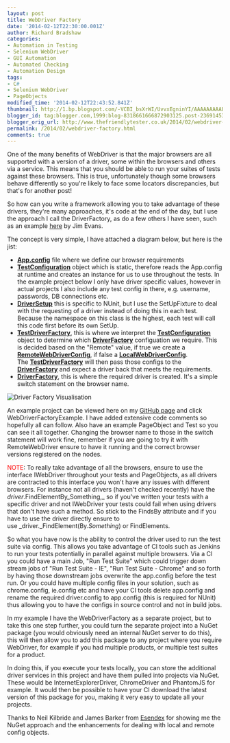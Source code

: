 ```yaml
---
layout: post
title: WebDriver Factory
date: '2014-02-12T22:30:00.001Z'
author: Richard Bradshaw
categories:
- Automation in Testing
- Selenium WebDriver
- GUI Automation
- Automated Checking
- Automation Design
tags:
- C#
- Selenium WebDriver
- PageObjects
modified_time: '2014-02-12T22:43:52.841Z'
thumbnail: http://1.bp.blogspot.com/-VCBI_bsXrWI/UvvxEgninYI/AAAAAAAAALg/x2tUASczHYQ/s72-c/DriverFactory+(1).jpg
blogger_id: tag:blogger.com,1999:blog-8318661666872903125.post-2369145353709387546
blogger_orig_url: http://www.thefriendlytester.co.uk/2014/02/webdriver-factory.html
permalink: /2014/02/webdriver-factory.html
comments: true
---
```


One of the many benefits of WebDriver is that the major browsers are all supported with a version of a driver, some within the browsers and others via a service. This means that you should be able to run your suites of tests against these browsers. This is true, unfortunately though some browsers behave differently so you're likely to face some locators discrepancies, but that's for another post!  

So how can you write a framework allowing you to take advantage of these drivers, they're many approaches, it's code at the end of the day, but I use the approach I call the DriverFactory, as do a few others I have seen, such as an example [here](https://github.com/jimevans/WebDriverProxyExamples/blob/master/WebDriverProxyUtilities/WebDriverFactory.cs) by Jim Evans.  

The concept is very simple, I have attached a diagram below, but here is the jist:  

* **[App.config](https://github.com/FriendlyTester/WebDriverFactoryExample/blob/master/WebDriverDriverFactory/RichardsTestSuite/App.config)** file where we define our browser requirements
*   **[TestConfiguration](https://github.com/FriendlyTester/WebDriverFactoryExample/blob/master/WebDriverDriverFactory/RichardsTestSuite/SetUp/TestConfiguration.cs)** object which is static, therefore reads the App.config at runtime and creates an instance for us to use throughout the tests. In the example project below I only have driver specific values, however in actual projects I also include any test config in there, e.g. username, passwords, DB connections etc.
*   **[DriverSetup](https://github.com/FriendlyTester/WebDriverFactoryExample/blob/master/WebDriverDriverFactory/RichardsTestSuite/SetUp/DriverSetup.cs)** this is specific to NUnit, but I use the SetUpFixture to deal with the requesting of a driver instead of doing this in each test. Because the namespace on this class is the highest, each test will call this code first before its own SetUp.
*   **[TestDriverFactory](https://github.com/FriendlyTester/WebDriverFactoryExample/blob/master/WebDriverDriverFactory/RichardsTestSuite/SetUp/TestDriverFactory.cs)**, this is where we interpret the **[TestConfiguration](https://github.com/FriendlyTester/WebDriverFactoryExample/blob/master/WebDriverDriverFactory/RichardsTestSuite/SetUp/TestConfiguration.cs)** object to determine which **[DriverFactory](https://github.com/FriendlyTester/WebDriverFactoryExample/blob/master/WebDriverDriverFactory/WebDriverDriverFactory/WebDriverFactory.cs)** configuation we require. This is decided based on the "Remote" value, if true we create a **[RemoteWebDriverConfig](https://github.com/FriendlyTester/WebDriverFactoryExample/blob/master/WebDriverDriverFactory/WebDriverDriverFactory/Configurations/RemoteDriverConfiguration.cs)**, if false a **[LocalWebDriverConfig](https://github.com/FriendlyTester/WebDriverFactoryExample/blob/master/WebDriverDriverFactory/WebDriverDriverFactory/Configurations/LocalDriverConfiguration.cs)**.  
The **[TestDriverFactory](https://github.com/FriendlyTester/WebDriverFactoryExample/blob/master/WebDriverDriverFactory/RichardsTestSuite/SetUp/TestDriverFactory.cs)** will then pass those configs to the **[DriverFactory](https://github.com/FriendlyTester/WebDriverFactoryExample/blob/master/WebDriverDriverFactory/WebDriverDriverFactory/WebDriverFactory.cs)** and expect a driver back that meets the requirements.
* **[DriverFactory](https://github.com/FriendlyTester/WebDriverFactoryExample/blob/master/WebDriverDriverFactory/WebDriverDriverFactory/WebDriverFactory.cs)**, this is where the required driver is created. It's a simple switch statement on the browser name.

![Driver Factory Visualisation]({{site.url}}/images/blogpostimages/webdriverfactory.jpg)

An example project can be viewed here on my [GitHub page](https://github.com/FriendlyTester/) and click WebDriverFactoryExample. I have added extensive code comments so hopefully all can follow. Also have an example PageObject and Test so you can see it all together. Changing the browser name to those in the switch statement will work fine, remember if you are going to try it with RemoteWebDriver ensure to have it running and the correct browser versions registered on the nodes.

<span style="color: red;">NOTE</span>: To really take advantage of all the browsers, ensure to use the interface IWebDriver throughout your tests and PageObjects, as all drivers are contracted to this interface you won't have any issues with different browsers. For instance not all drivers (haven't checked recently) have the _driver_.FindElementBy_Something,_ so if you've written your tests with a specific driver and not IWebDriver your tests could fail when using drivers that don't have such a method. So stick to the FindsBy attribute and if you have to use the driver directly ensure to use _driver._FindElement(By._Something_) or FindElements.

So what you have now is the ability to control the driver used to run the test suite via config. This allows you take advantage of CI tools such as Jenkins to run your tests potentially in parallel against multiple browsers. Via a CI you could have a main Job, "Run Test Suite" which could trigger down stream jobs of "Run Test Suite - IE", "Run Test Suite - Chrome" and so forth by having those downstream jobs overwrite the app.config before the test run. Or you could have multiple config files in your solution, such as chrome.config, ie.config etc and have your CI tools delete app.config and rename the required driver.config to app.config (this is required for NUnit) thus allowing you to have the configs in source control and not in build jobs.  

In my example I have the WebDriverFactory as a separate project, but to take this one step further, you could turn the separate project into a NuGet package (you would obviously need an internal NuGet server to do this), this will then allow you to add this package to any project where you require WebDriver, for example if you had multiple products, or multiple test suites for a product.  

In doing this, if you execute your tests locally, you can store the additional driver services in this project and have them pulled into projects via NuGet. These would be InternetExplorerDriver, ChromeDriver and PhantomJS for example. It would then be possible to have your CI download the latest version of this package for you, making it very easy to update all your projects.  

Thanks to Neil Kilbride and James Barker from [Esendex](http://www.esendex.co.uk/) for showing me the NuGet approach and the enhancements for dealing with local and remote config objects.